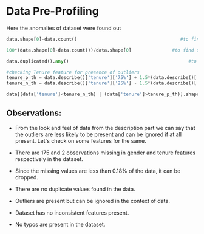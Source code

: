 # Data Pre-Profiling

Here the anomalies of dataset were found out

```python
data.shape[0]-data.count()                                      #to find out the missing values
```
```python
100*(data.shape[0]-data.count())/data.shape[0]               #to find out the percentage of missing values
```
```python
data.duplicated().any()                                            #to find duplicate values
```
```python
#checking Tenure feature for presence of outliers
tenure_p_th = data.describe()['tenure']['75%'] + 1.5*(data.describe()['tenure']['75%'] - data.describe()['tenure']['25%'])  #finding positive threshold
tenure_n_th = data.describe()['tenure']['25%'] - 1.5*(data.describe()['tenure']['75%'] - data.describe()['tenure']['25%'])  #finding negative threshold
```
```python
data[(data['tenure']<tenure_n_th) | (data['tenure']>tenure_p_th)].shape[0]
```

## Observations:

- From the look and feel of data from the description part we can say that the outliers are less likely to be present and can be ignored if at all present. Let's check on some features for the same.
- There are 175 and 2 observations missing in gender and tenure features respectively in the dataset.

- Since the missing values are less than 0.18% of the data, it can be dropped.

- There are no duplicate values found in the data.

- Outliers are present but can be ignored in the context of data.

- Dataset has no inconsistent features present.

- No typos are present in the dataset.
